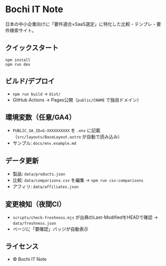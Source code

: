 # Bochi IT Note

日本の中小企業向けに「要件適合×SaaS選定」に特化した比較・テンプレ・要件検索サイト。

## クイックスタート
```
npm install
npm run dev
```

## ビルド/デプロイ
- `npm run build` → `dist/`
- GitHub Actions → Pages公開（`public/CNAME` で独自ドメイン）

## 環境変数（任意/GA4）
- `PUBLIC_GA_ID=G-XXXXXXXXXX` を `.env` に記載（`src/layouts/BaseLayout.astro` が自動で読み込み）
- サンプル: `docs/env.example.md`

## データ更新
- 製品: `data/products.json`
- 比較: `data/comparisons.csv` を編集 → `npm run csv:comparisons`
- アフィリ: `data/affiliates.json`

## 変更検知（夜間CI）
- `scripts/check-freshness.mjs` が出典のLast-ModifiedをHEADで確認 → `data/freshness.json`
- ページに「要確認」バッジが自動表示

## ライセンス
- © Bochi IT Note

